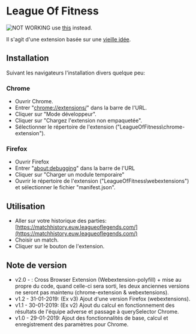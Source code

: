 # League Of Fitness
![NOT WORKING](https://img.shields.io/badge/Status-BREAK-red?logo=Github) use [this](https://github.com/kevingrillet/Userscripts#League-of-Legends) instead.

Il s'agit d'une extension basée sur une [vieille idée](https://www.reddit.com/r/leagueoflegends/comments/1li068/league_of_fitness/).

## Installation
Suivant les navigateurs l'installation divers quelque peu:

### Chrome
- Ouvrir Chrome.
- Entrer "[chrome://extensions/](chrome://extensions/)" dans la barre de l'URL.
- Cliquer sur "Mode développeur".
- Cliquer sur "Chargez l'extension non empaquetée".
- Sélectionner le répertoire de l'extension ("LeagueOfFitness\chrome-extension").

### Firefox
- Ouvrir Firefox
- Entrer "[about:debugging](about:debugging)" dans la barre de l'URL
- Cliquer sur "Charger un module temporaire"
- Ouvrir le répertoire de l'extension ("LeagueOfFitness\webextensions") et sélectionner le fichier "manifest.json".

## Utilisation
- Aller sur votre historique des parties: [https://matchhistory.euw.leagueoflegends.com/](https://matchhistory.euw.leagueoflegends.com/)
- Choisir un match.
- Cliquer sur le bouton de l'extension.

## Note de version
- v2.0 - : Cross Browser Extension (Webextension-polyfill) + mise au propre du code, quand celle-ci sera sorti, les deux anciennes versions ne seront pas maintenu (chrome-extension & webextensions).
- v1.2 - 31-01-2019: (Ex v3) Ajout d'une version Firefox (webextensions).
- v1.1 - 30-01-2019: (Ex v2) Ajout du calcul en fonctionnement des résultats de l'équipe adverse et passage à querySelector Chrome.
- v1.0 - 29-01-2019: Ajout des fonctionnalités de base, calcul et enregistrement des paramètres pour Chrome.
